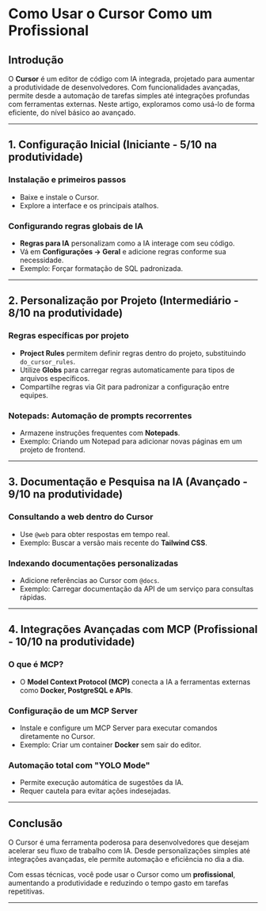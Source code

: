 # Como Usar o Cursor Como um Profissional

## Introdução  
O **Cursor** é um editor de código com IA integrada, projetado para aumentar a produtividade de desenvolvedores. Com funcionalidades avançadas, permite desde a automação de tarefas simples até integrações profundas com ferramentas externas. Neste artigo, exploramos como usá-lo de forma eficiente, do nível básico ao avançado.

---

## 1. Configuração Inicial (Iniciante - 5/10 na produtividade)

### Instalação e primeiros passos  
- Baixe e instale o Cursor.  
- Explore a interface e os principais atalhos.  

### Configurando regras globais de IA  
- **Regras para IA** personalizam como a IA interage com seu código.  
- Vá em **Configurações → Geral** e adicione regras conforme sua necessidade.  
- Exemplo: Forçar formatação de SQL padronizada.  

---

## 2. Personalização por Projeto (Intermediário - 8/10 na produtividade)

### Regras específicas por projeto  
- **Project Rules** permitem definir regras dentro do projeto, substituindo `do_cursor_rules`.  
- Utilize **Globs** para carregar regras automaticamente para tipos de arquivos específicos.  
- Compartilhe regras via Git para padronizar a configuração entre equipes.  

### Notepads: Automação de prompts recorrentes  
- Armazene instruções frequentes com **Notepads**.  
- Exemplo: Criando um Notepad para adicionar novas páginas em um projeto de frontend.  

---

## 3. Documentação e Pesquisa na IA (Avançado - 9/10 na produtividade)

### Consultando a web dentro do Cursor  
- Use `@web` para obter respostas em tempo real.  
- Exemplo: Buscar a versão mais recente do **Tailwind CSS**.  

### Indexando documentações personalizadas  
- Adicione referências ao Cursor com `@docs`.  
- Exemplo: Carregar documentação da API de um serviço para consultas rápidas.  

---

## 4. Integrações Avançadas com MCP (Profissional - 10/10 na produtividade)

### O que é MCP?  
- O **Model Context Protocol (MCP)** conecta a IA a ferramentas externas como **Docker, PostgreSQL e APIs**.  

### Configuração de um MCP Server  
- Instale e configure um MCP Server para executar comandos diretamente no Cursor.  
- Exemplo: Criar um container **Docker** sem sair do editor.  

### Automação total com "YOLO Mode"  
- Permite execução automática de sugestões da IA.  
- Requer cautela para evitar ações indesejadas.  

---

## Conclusão  
O Cursor é uma ferramenta poderosa para desenvolvedores que desejam acelerar seu fluxo de trabalho com IA. Desde personalizações simples até integrações avançadas, ele permite automação e eficiência no dia a dia.  

Com essas técnicas, você pode usar o Cursor como um **profissional**, aumentando a produtividade e reduzindo o tempo gasto em tarefas repetitivas.  

---
